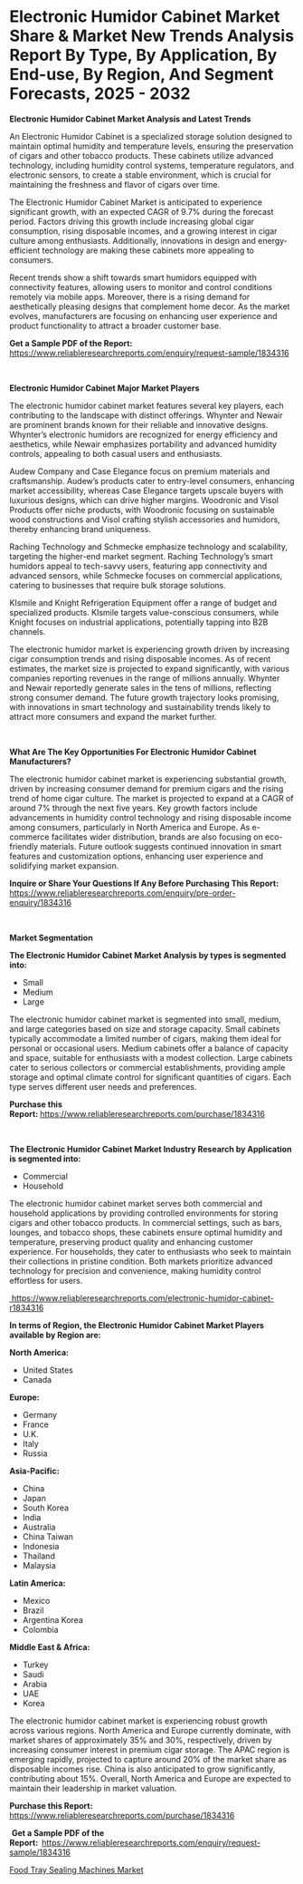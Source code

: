 <p><h1>Electronic Humidor Cabinet Market Share & Market New Trends Analysis Report By Type, By Application, By End-use, By Region, And Segment Forecasts, 2025 - 2032</h1></p><p><strong>Electronic Humidor Cabinet Market Analysis and Latest Trends</strong></p>
<p><p>An Electronic Humidor Cabinet is a specialized storage solution designed to maintain optimal humidity and temperature levels, ensuring the preservation of cigars and other tobacco products. These cabinets utilize advanced technology, including humidity control systems, temperature regulators, and electronic sensors, to create a stable environment, which is crucial for maintaining the freshness and flavor of cigars over time.</p><p>The Electronic Humidor Cabinet Market is anticipated to experience significant growth, with an expected CAGR of 9.7% during the forecast period. Factors driving this growth include increasing global cigar consumption, rising disposable incomes, and a growing interest in cigar culture among enthusiasts. Additionally, innovations in design and energy-efficient technology are making these cabinets more appealing to consumers. </p><p>Recent trends show a shift towards smart humidors equipped with connectivity features, allowing users to monitor and control conditions remotely via mobile apps. Moreover, there is a rising demand for aesthetically pleasing designs that complement home decor. As the market evolves, manufacturers are focusing on enhancing user experience and product functionality to attract a broader customer base.</p></p>
<p><strong>Get a Sample PDF of the Report:&nbsp;</strong> <a href="https://www.reliableresearchreports.com/enquiry/request-sample/1834316?utm_campaign=2296&utm_medium=2&utm_source=Github&utm_content=ia&utm_term=11042025&utm_id=electronic-humidor-cabinet">https://www.reliableresearchreports.com/enquiry/request-sample/1834316</a></p>
<p>&nbsp;</p>
<p><strong>Electronic Humidor Cabinet Major Market Players</strong></p>
<p><p>The electronic humidor cabinet market features several key players, each contributing to the landscape with distinct offerings. Whynter and Newair are prominent brands known for their reliable and innovative designs. Whynter’s electronic humidors are recognized for energy efficiency and aesthetics, while Newair emphasizes portability and advanced humidity controls, appealing to both casual users and enthusiasts.</p><p>Audew Company and Case Elegance focus on premium materials and craftsmanship. Audew’s products cater to entry-level consumers, enhancing market accessibility, whereas Case Elegance targets upscale buyers with luxurious designs, which can drive higher margins. Woodronic and Visol Products offer niche products, with Woodronic focusing on sustainable wood constructions and Visol crafting stylish accessories and humidors, thereby enhancing brand uniqueness.</p><p>Raching Technology and Schmecke emphasize technology and scalability, targeting the higher-end market segment. Raching Technology’s smart humidors appeal to tech-savvy users, featuring app connectivity and advanced sensors, while Schmecke focuses on commercial applications, catering to businesses that require bulk storage solutions.</p><p>KIsmile and Knight Refrigeration Equipment offer a range of budget and specialized products. KIsmile targets value-conscious consumers, while Knight focuses on industrial applications, potentially tapping into B2B channels.</p><p>The electronic humidor market is experiencing growth driven by increasing cigar consumption trends and rising disposable incomes. As of recent estimates, the market size is projected to expand significantly, with various companies reporting revenues in the range of millions annually. Whynter and Newair reportedly generate sales in the tens of millions, reflecting strong consumer demand. The future growth trajectory looks promising, with innovations in smart technology and sustainability trends likely to attract more consumers and expand the market further.</p></p>
<p>&nbsp;</p>
<p><strong>What Are The Key Opportunities For Electronic Humidor Cabinet Manufacturers?</strong></p>
<p><p>The electronic humidor cabinet market is experiencing substantial growth, driven by increasing consumer demand for premium cigars and the rising trend of home cigar culture. The market is projected to expand at a CAGR of around 7% through the next five years. Key growth factors include advancements in humidity control technology and rising disposable income among consumers, particularly in North America and Europe. As e-commerce facilitates wider distribution, brands are also focusing on eco-friendly materials. Future outlook suggests continued innovation in smart features and customization options, enhancing user experience and solidifying market expansion.</p></p>
<p><strong>Inquire or Share Your Questions If Any Before Purchasing This Report:</strong> <a href="https://www.reliableresearchreports.com/enquiry/pre-order-enquiry/1834316?utm_campaign=2296&utm_medium=2&utm_source=Github&utm_content=ia&utm_term=11042025&utm_id=electronic-humidor-cabinet">https://www.reliableresearchreports.com/enquiry/pre-order-enquiry/1834316</a></p>
<p>&nbsp;</p>
<p><strong>Market Segmentation</strong></p>
<p><strong>The Electronic Humidor Cabinet Market Analysis by types is segmented into:</strong></p>
<p><ul><li>Small</li><li>Medium</li><li>Large</li></ul></p>
<p><p>The electronic humidor cabinet market is segmented into small, medium, and large categories based on size and storage capacity. Small cabinets typically accommodate a limited number of cigars, making them ideal for personal or occasional users. Medium cabinets offer a balance of capacity and space, suitable for enthusiasts with a modest collection. Large cabinets cater to serious collectors or commercial establishments, providing ample storage and optimal climate control for significant quantities of cigars. Each type serves different user needs and preferences.</p></p>
<p><strong>Purchase this Report:&nbsp;</strong><a href="https://www.reliableresearchreports.com/purchase/1834316?utm_campaign=2296&utm_medium=2&utm_source=Github&utm_content=ia&utm_term=11042025&utm_id=electronic-humidor-cabinet">https://www.reliableresearchreports.com/purchase/1834316</a></p>
<p>&nbsp;</p>
<p><strong>The Electronic Humidor Cabinet Market Industry Research by Application is segmented into:</strong></p>
<p><ul><li>Commercial</li><li>Household</li></ul></p>
<p><p>The electronic humidor cabinet market serves both commercial and household applications by providing controlled environments for storing cigars and other tobacco products. In commercial settings, such as bars, lounges, and tobacco shops, these cabinets ensure optimal humidity and temperature, preserving product quality and enhancing customer experience. For households, they cater to enthusiasts who seek to maintain their collections in pristine condition. Both markets prioritize advanced technology for precision and convenience, making humidity control effortless for users.</p></p>
<p><a href="https://www.reliableresearchreports.com/electronic-humidor-cabinet-r1834316?utm_campaign=2296&utm_medium=2&utm_source=Github&utm_content=ia&utm_term=11042025&utm_id=electronic-humidor-cabinet">&nbsp;https://www.reliableresearchreports.com/electronic-humidor-cabinet-r1834316</a></p>
<p><strong>In terms of Region, the Electronic Humidor Cabinet Market Players available by Region are:</strong></p>
<p>
    <p> <strong> North America: </strong>
        <ul>
            <li>United States</li>
            <li>Canada</li>
        </ul>
        </p> 
    <p> <strong> Europe: </strong>
        <ul>
            <li>Germany</li>
            <li>France</li>
            <li>U.K.</li>
            <li>Italy</li>
            <li>Russia</li>
        </ul>
        </p> 
    <p> <strong> Asia-Pacific: </strong>
        <ul>
            <li>China</li>
            <li>Japan</li>
            <li>South Korea</li>
            <li>India</li>
            <li>Australia</li>
            <li>China Taiwan</li>
            <li>Indonesia</li>
            <li>Thailand</li>
            <li>Malaysia</li>
        </ul>
        </p> 
    <p> <strong> Latin America: </strong>
        <ul>
            <li>Mexico</li>
            <li>Brazil</li>
            <li>Argentina Korea</li>
            <li>Colombia</li>
        </ul>
        </p> 
    <p> <strong> Middle East & Africa: </strong>
        <ul>
            <li>Turkey</li>
            <li>Saudi</li>
            <li>Arabia</li>
            <li>UAE</li>
            <li>Korea</li>
        </ul>
    </p>
    </p>
<p><p>The electronic humidor cabinet market is experiencing robust growth across various regions. North America and Europe currently dominate, with market shares of approximately 35% and 30%, respectively, driven by increasing consumer interest in premium cigar storage. The APAC region is emerging rapidly, projected to capture around 20% of the market share as disposable incomes rise. China is also anticipated to grow significantly, contributing about 15%. Overall, North America and Europe are expected to maintain their leadership in market valuation.</p></p>
<p><strong>Purchase this Report: </strong><a href="https://www.reliableresearchreports.com/purchase/1834316?utm_campaign=2296&utm_medium=2&utm_source=Github&utm_content=ia&utm_term=11042025&utm_id=electronic-humidor-cabinet">https://www.reliableresearchreports.com/purchase/1834316</a></p>
<p>&nbsp;<strong>Get a Sample PDF of the Report:&nbsp;&nbsp;</strong><a href="https://www.reliableresearchreports.com/enquiry/request-sample/1834316?utm_campaign=2296&utm_medium=2&utm_source=Github&utm_content=ia&utm_term=11042025&utm_id=electronic-humidor-cabinet">https://www.reliableresearchreports.com/enquiry/request-sample/1834316</a></p>
<p><strong></strong></p>
<p><p><a href="https://github.com/pelegeazlie5/Market-Research-Report-List-1/blob/main/food-tray-sealing-machines-market.md?utm_campaign=2296&utm_medium=2&utm_source=Github&utm_content=ia&utm_term=11042025&utm_id=electronic-humidor-cabinet">Food Tray Sealing Machines Market</a></p></p>